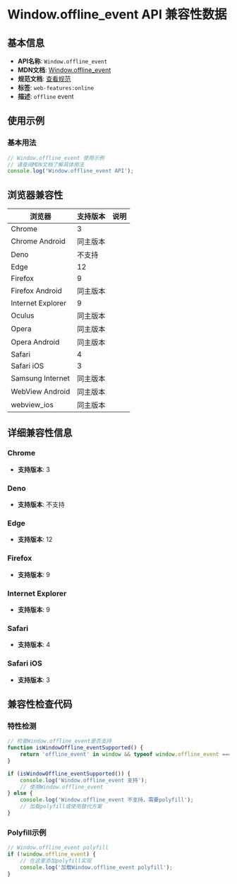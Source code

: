 # Window.offline_event API 兼容性数据

## 基本信息

- **API名称**: `Window.offline_event`
- **MDN文档**: [Window.offline_event](https://developer.mozilla.org/docs/Web/API/Window/offline_event)
- **规范文档**: [查看规范](https://html.spec.whatwg.org/multipage/indices.html#event-offline,https://html.spec.whatwg.org/multipage/webappapis.html#handler-window-onoffline)
- **标签**: `web-features:online`
- **描述**: `offline` event

## 使用示例

### 基本用法

```javascript
// Window.offline_event 使用示例
// 请查阅MDN文档了解具体用法
console.log('Window.offline_event API');
```

## 浏览器兼容性

| 浏览器 | 支持版本 | 说明 |
|--------|----------|------|
| Chrome | 3 |  |
| Chrome Android | 同主版本 |  |
| Deno | 不支持 |  |
| Edge | 12 |  |
| Firefox | 9 |  |
| Firefox Android | 同主版本 |  |
| Internet Explorer | 9 |  |
| Oculus | 同主版本 |  |
| Opera | 同主版本 |  |
| Opera Android | 同主版本 |  |
| Safari | 4 |  |
| Safari iOS | 3 |  |
| Samsung Internet | 同主版本 |  |
| WebView Android | 同主版本 |  |
| webview_ios | 同主版本 |  |

## 详细兼容性信息

### Chrome

- **支持版本**: 3

### Deno

- **支持版本**: 不支持

### Edge

- **支持版本**: 12

### Firefox

- **支持版本**: 9

### Internet Explorer

- **支持版本**: 9

### Safari

- **支持版本**: 4

### Safari iOS

- **支持版本**: 3

## 兼容性检查代码

### 特性检测

```javascript
// 检查Window.offline_event是否支持
function isWindowOffline_eventSupported() {
    return 'offline_event' in window && typeof window.offline_event === 'function';
}

if (isWindowOffline_eventSupported()) {
    console.log('Window.offline_event 支持');
    // 使用Window.offline_event
} else {
    console.log('Window.offline_event 不支持，需要polyfill');
    // 加载polyfill或使用替代方案
}
```

### Polyfill示例

```javascript
// Window.offline_event polyfill
if (!window.offline_event) {
    // 在这里添加polyfill实现
    console.log('加载Window.offline_event polyfill');
}
```

